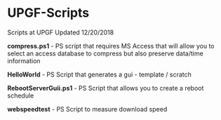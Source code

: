 # UPGF-Scripts
Scripts at UPGF<o/>
Updated 12/20/2018<p/>
<b>compress.ps1</b> - PS script that requires MS Access that will allow you to select an access database to compress but also preserve data/time information<p/>
<b>HelloWorld</b> - PS Script that generates a gui - template / scratch<p/>
<b>RebootServerGuii.ps1</b> - PS Script that allows you to create a reboot schedule<p/>
<b>webspeedtest</b> - PS Script to measure download speed<p/>

